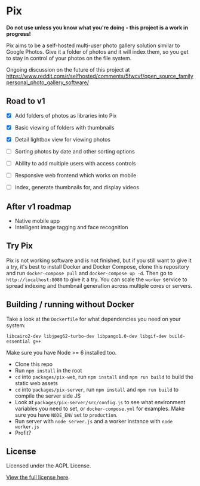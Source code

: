 Pix
===

**Do not use unless you know what you're doing - this project is a work in progress!**

Pix aims to be a self-hosted multi-user photo gallery solution similar to Google Photos. Give it a folder of photos and it will index them, so you get to stay in control of your photos on the file system.

Ongoing discussion on the future of this project at https://www.reddit.com/r/selfhosted/comments/5fwcvf/open_source_familypersonal_photo_gallery_software/


Road to v1
----------

- [x] Add folders of photos as libraries into Pix
- [x] Basic viewing of folders with thumbnails
- [x] Detail lightbox view for viewing photos
- [ ] Sorting photos by date and other sorting options
- [ ] Ability to add multiple users with access controls
- [ ] Responsive web frontend which works on mobile
- [ ] Index, generate thumbnails for, and display videos


After v1 roadmap
----------------

- Native mobile app
- Intelligent image tagging and face recognition


Try Pix
-------

Pix is not working software and is not finished, but if you still want to give it a try, it's best to install Docker and Docker Compose, clone this repository and run `docker-compose pull` and `docker-compose up -d`. Then go to `http://localhost:8080` to give it a try. You can scale the `worker` service to spread indexing and thumbnail generation across multiple cores or servers.


Building / running without Docker
--------

Take a look at the `Dockerfile` for what dependencies you need on your system:

`libcairo2-dev libjpeg62-turbo-dev libpango1.0-dev libgif-dev build-essential g++`

Make sure you have Node >= 6 installed too.

- Clone this repo
- Run `npm install` in the root
- `cd` into `packages/pix-web`, run `npm install` and `npm run build` to build the static web assets
- `cd` into `packages/pix-server`, run `npm install` and `npm run build` to compile the server side JS
- Look at `packages/pix-server/src/config.js` to see what environment variables you need to set, or `docker-compose.yml` for examples. Make sure you have `NODE_ENV` set to `production`.
- Run server with `node server.js` and a worker instance with `node worker.js`
- Profit?


License
-------

Licensed under the AGPL License.

[View the full license here](https://raw.githubusercontent.com/madjam002/pix/master/LICENSE).
